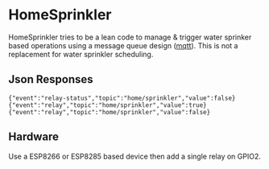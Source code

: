 # HomeSprinkler
HomeSprinkler tries to be a lean code to manage & trigger water sprinker based operations using a message queue design ([mqtt](https://mqtt.org/)). This is not a replacement for water sprinkler scheduling.

## Json Responses
`{"event":"relay-status","topic":"home/sprinkler","value":false}
{"event":"relay","topic":"home/sprinkler","value":true}
{"event":"relay","topic":"home/sprinkler","value":false}
`

## Hardware
Use a ESP8266 or ESP8285 based device then add a single relay on GPIO2.
